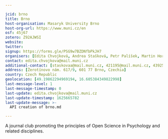 ```yaml
---

jcid: brno
title: Brno
host-organisation: Masaryk University Brno
host-org-url: https://www.muni.cz/en
osf: 45j67
zotero: Z92AJWSI
website: 
twitter: 
signup: https://forms.gle/PSG9w7BZDNfbPkJH7
organisers: [Edita Chvojková, Andrea Stašková, Petr Palíšek, Martin Horký, Monika Vodová, Marek Bula]
contact: edita.chvojkova@mail.muni.cz
additional-contact: [staskovaa@mail.muni.cz, 421195@mail.muni.cz, 439256@mail.muni.cz, 428334@mail.muni.cz, marek.bula@mail.muni.cz]
address: [Žerotínovo nám. 617/9, 601 77 Brno, Czechia]
country: Czech Republic
geolocation: [49.19862294969194, 16.605384349822998]
last-message-level: 1
last-message-timestamp: 0
last-update: edita.chvojkova@mail.muni.cz
last-update-timestamp: 1625665782
last-update-message: >-
  API creation of brno.md

---
```


A journal club promoting the principles of Open Science in Psychology and related disciplines.
